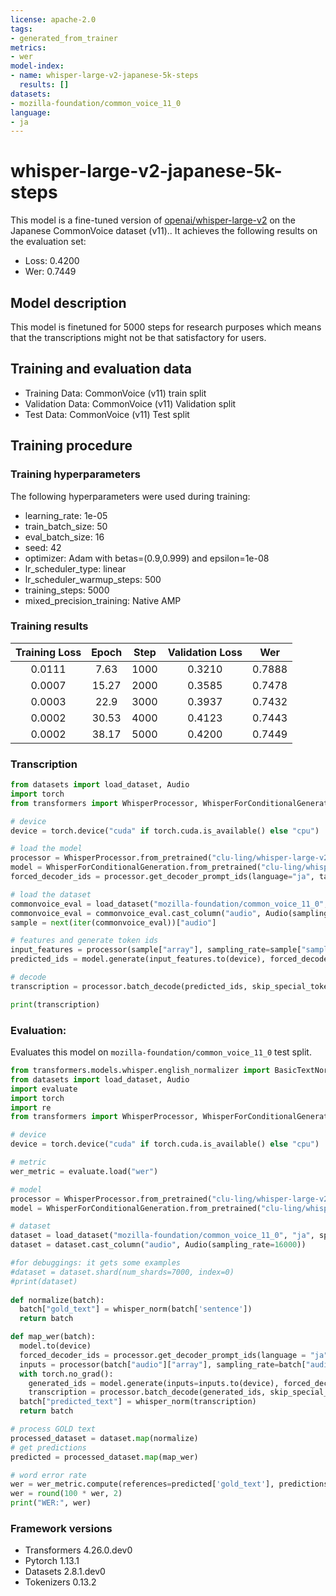 ```yaml
---
license: apache-2.0
tags:
- generated_from_trainer
metrics:
- wer
model-index:
- name: whisper-large-v2-japanese-5k-steps
  results: []
datasets:
- mozilla-foundation/common_voice_11_0
language:
- ja
---
```


<!-- This model card has been generated automatically according to the information the Trainer had access to. You
should probably proofread and complete it, then remove this comment. -->

# whisper-large-v2-japanese-5k-steps

This model is a fine-tuned version of [openai/whisper-large-v2](https://huggingface.co/openai/whisper-large-v2) on the Japanese CommonVoice dataset (v11)..
It achieves the following results on the evaluation set:
- Loss: 0.4200
- Wer: 0.7449

## Model description

This model is finetuned for 5000 steps for research purposes which means that the transcriptions might not be that satisfactory for users.

## Training and evaluation data

- Training Data: CommonVoice (v11) train split
- Validation Data: CommonVoice (v11) Validation split
- Test Data: CommonVoice (v11) Test split

## Training procedure

### Training hyperparameters

The following hyperparameters were used during training:
- learning_rate: 1e-05
- train_batch_size: 50
- eval_batch_size: 16
- seed: 42
- optimizer: Adam with betas=(0.9,0.999) and epsilon=1e-08
- lr_scheduler_type: linear
- lr_scheduler_warmup_steps: 500
- training_steps: 5000
- mixed_precision_training: Native AMP

### Training results

| Training Loss | Epoch | Step | Validation Loss | Wer    |
|:-------------:|:-----:|:----:|:---------------:|:------:|
| 0.0111        | 7.63  | 1000 | 0.3210          | 0.7888 |
| 0.0007        | 15.27 | 2000 | 0.3585          | 0.7478 |
| 0.0003        | 22.9  | 3000 | 0.3937          | 0.7432 |
| 0.0002        | 30.53 | 4000 | 0.4123          | 0.7443 |
| 0.0002        | 38.17 | 5000 | 0.4200          | 0.7449 |

### Transcription

```python
from datasets import load_dataset, Audio
import torch
from transformers import WhisperProcessor, WhisperForConditionalGeneration

# device
device = torch.device("cuda" if torch.cuda.is_available() else "cpu")

# load the model
processor = WhisperProcessor.from_pretrained("clu-ling/whisper-large-v2-japanese-5k-steps")
model = WhisperForConditionalGeneration.from_pretrained("clu-ling/whisper-large-v2-japanese-5k-steps").to(device)
forced_decoder_ids = processor.get_decoder_prompt_ids(language="ja", task="transcribe")

# load the dataset
commonvoice_eval = load_dataset("mozilla-foundation/common_voice_11_0", "ja", split="validation", streaming=True)
commonvoice_eval = commonvoice_eval.cast_column("audio", Audio(sampling_rate=16000))
sample = next(iter(commonvoice_eval))["audio"]

# features and generate token ids
input_features = processor(sample["array"], sampling_rate=sample["sampling_rate"], return_tensors="pt").input_features
predicted_ids = model.generate(input_features.to(device), forced_decoder_ids=forced_decoder_ids)

# decode
transcription = processor.batch_decode(predicted_ids, skip_special_tokens=True)

print(transcription)

```

### Evaluation:

Evaluates this model on `mozilla-foundation/common_voice_11_0` test split.

```python
from transformers.models.whisper.english_normalizer import BasicTextNormalizer
from datasets import load_dataset, Audio
import evaluate
import torch
import re
from transformers import WhisperProcessor, WhisperForConditionalGeneration

# device
device = torch.device("cuda" if torch.cuda.is_available() else "cpu")

# metric
wer_metric = evaluate.load("wer")

# model
processor = WhisperProcessor.from_pretrained("clu-ling/whisper-large-v2-japanese-5k-steps")
model = WhisperForConditionalGeneration.from_pretrained("clu-ling/whisper-large-v2-japanese-5k-steps")

# dataset
dataset = load_dataset("mozilla-foundation/common_voice_11_0", "ja", split="test", ) #cache_dir=args.cache_dir
dataset = dataset.cast_column("audio", Audio(sampling_rate=16000))

#for debuggings: it gets some examples
#dataset = dataset.shard(num_shards=7000, index=0)
#print(dataset)
   
def normalize(batch):
  batch["gold_text"] = whisper_norm(batch['sentence'])
  return batch

def map_wer(batch):
  model.to(device)
  forced_decoder_ids = processor.get_decoder_prompt_ids(language = "ja", task = "transcribe")
  inputs = processor(batch["audio"]["array"], sampling_rate=batch["audio"]["sampling_rate"], return_tensors="pt").input_features
  with torch.no_grad():
    generated_ids = model.generate(inputs=inputs.to(device), forced_decoder_ids=forced_decoder_ids)
    transcription = processor.batch_decode(generated_ids, skip_special_tokens=True)[0]
  batch["predicted_text"] = whisper_norm(transcription)
  return batch

# process GOLD text
processed_dataset = dataset.map(normalize)
# get predictions
predicted = processed_dataset.map(map_wer)

# word error rate
wer = wer_metric.compute(references=predicted['gold_text'], predictions=predicted['predicted_text'])
wer = round(100 * wer, 2)
print("WER:", wer)
```

### Framework versions

- Transformers 4.26.0.dev0
- Pytorch 1.13.1
- Datasets 2.8.1.dev0
- Tokenizers 0.13.2